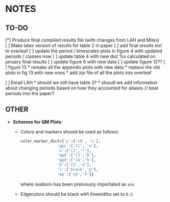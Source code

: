 # NOTES

## TO-DO
[*] Produce final compiled results file (with changes from LAH and Miles)  
[ ] Make latex version of results for table 2 in paper 
[ ] add final results mrt to overleaf
[ ] update the period / timescales plots in figure 4 with updated periods / classes now
[ ] update table 4 with new dist %s calculated on january final results
[ ] update figure 6 with new data
[ ] update figure 12??
[ ] figure 13
    * remake all the appendix plots with new data
    * replace the old plots in fig 13 with new ones
    * add zip file of all the plots into overleaf 
 
[ ] Email LAH 
    * should we still have table 3? 
    * shoudl we add information about changing periods based on how they accounted for aliases // beat periods into the paper?  

## OTHER

* **Schemes for QM Plots**: 
    * Colors and markers should be used as follows: 
        ```python 
        color_marker_dict={'p':['c0', 's'], 
                        'qps':['C1', 'o'],
                        's':['C2','*'],
                        'apd':['C3','D'],
                        'qpd':['C4','h'],
                        'b':['C5','d'],
                        'l':['black','p'],
                        'mp':['C6','P']}
        ```

        where seaborn has been preivously importated as ```sns``` 

    * Edgecolors should be black with linewidths set to ```0.5```
    